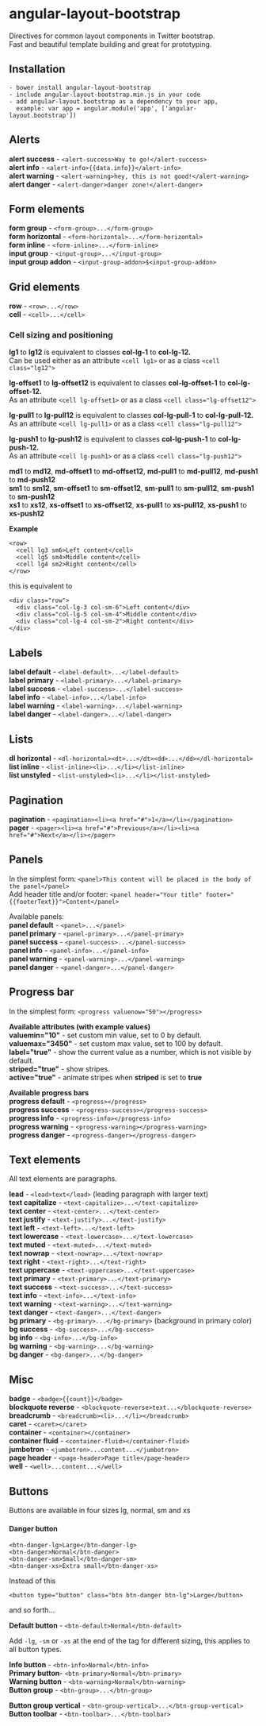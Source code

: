 # angular-layout-bootstrap

Directives for common layout components in Twitter bootstrap.   
Fast and beautiful template building and great for prototyping.

## Installation
```
- bower install angular-layout-bootstrap
- include angular-layout-bootstrap.min.js in your code
- add angular-layout.bootstrap as a dependency to your app, 
  example: var app = angular.module('app', ['angular-layout.bootstrap'])
```

## Alerts
**alert success** - `<alert-success>Way to go!</alert-success>`   
**alert info** - `<alert-info>{{data.info}}</alert-info>`  
**alert warning** - `<alert-warning>hey, this is not good!</alert-warning>`  
**alert danger** - `<alert-danger>danger zone!</alert-danger>` 

## Form elements
**form group** - `<form-group>...</form-group>`    
**form horizontal** - `<form-horizontal>...</form-horizontal>`  
**form inline** - `<form-inline>...</form-inline>`  
**input group** - `<input-group>...</input-group>`  
**input group addon** - `<input-group-addon>$<input-group-addon>`  

## Grid elements
**row** - `<row>...</row>`  
**cell** - `<cell>...</cell>`

### Cell sizing and positioning

**lg1** to **lg12** is equivalent to classes **col-lg-1** to **col-lg-12.**   
Can be used either as an attribute `<cell lg1>` or as a class `<cell class="lg12">`

**lg-offset1** to **lg-offset12** is equivalent to classes **col-lg-offset-1** to **col-lg-offset-12.**  
As an attribute `<cell lg-offset1>` or as a class `<cell class="lg-offset12">`

**lg-pull1** to **lg-pull12** is equivalent to classes **col-lg-pull-1** to **col-lg-pull-12.**  
As an attribute `<cell lg-pull1>` or as a class `<cell class="lg-pull12">`

**lg-push1** to **lg-push12** is equivalent to classes **col-lg-push-1** to **col-lg-push-12.**  
As an attribute `<cell lg-push1>` or as a class `<cell class="lg-push12">`

**md1** to **md12**, **md-offset1** to **md-offset12**, **md-pull1** to **md-pull12**, **md-push1** to **md-push12**  
**sm1** to **sm12**, **sm-offset1** to **sm-offset12**, **sm-pull1** to **sm-pull12**, **sm-push1** to **sm-push12**   
**xs1** to **xs12**, **xs-offset1** to **xs-offset12**, **xs-pull1** to **xs-pull12**, **xs-push1** to **xs-push12**

**Example**
```
<row>
  <cell lg3 sm6>Left content</cell>
  <cell lg5 sm4>Middle content</cell>
  <cell lg4 sm2>Right content</cell>
</row>
```
this is equivalent to
```
<div class="row">
  <div class="col-lg-3 col-sm-6">Left content</div>
  <div class="col-lg-5 col-sm-4">Middle content</div>
  <div class="col-lg-4 col-sm-2">Right content</div>
</div>
```

## Labels
**label default** - `<label-default>...</label-default>`    
**label primary** - `<label-primary>...</label-primary>`    
**label success** - `<label-success>...</label-success>`    
**label info** - `<label-info>...</label-info>`    
**label warning** - `<label-warning>...</label-warning>`    
**label danger** - `<label-danger>...</label-danger>`    

## Lists
**dl horizontal** - `<dl-horizontal><dt>...</dt><dd>...</dd></dl-horizontal>`  
**list inline** - `<list-inline><li>...</li></list-inline>`  
**list unstyled** - `<list-unstyled><li>...</li></list-unstyled>` 

## Pagination 
**pagination** - `<pagination><li><a href="#">1</a></li></pagination>`  
**pager** - `<pager><li><a href="#">Previous</a></li><li><a href="#">Next</a></li></pager>` 

## Panels

In the simplest form: `<panel>This content will be placed in the body of the panel</panel>`  
Add header title and/or footer: `<panel header="Your title" footer="{{footerText}}">Content</panel>`

Available panels:  
**panel default** - `<panel>...</panel>`  
**panel primary** - `<panel-primary>...</panel-primary>`  
**panel success** - `<panel-success>...</panel-success>`  
**panel info** - `<panel-info>...</panel-info>`  
**panel warning** - `<panel-warning>...</panel-warning>`   
**panel danger** - `<panel-danger>...</panel-danger>`  

## Progress bar
In the simplest form: `<progress valuenow="50"></progress>` 

**Available attributes (with example values)**  
**valuemin="10"** - set custom min value, set to 0 by default.  
**valuemax="3450"** - set custom max value, set to 100 by default.     
**label="true"** - show the current value as a number, which is not visible by default.  
**striped="true"** - show stripes.    
**active="true"** - animate stripes when **striped** is set to **true**  

**Available progress bars**   
**progress default** - `<progress></progress>`  
**progress success** - `<progress-success></progress-success>`  
**progress info** - `<progress-info></progress-info>`  
**progress warning** - `<progress-warning></progress-warning>`   
**progress danger** - `<progress-danger></progress-danger>`  

## Text elements  
All text elements are paragraphs.  

**lead** - `<lead>text</lead>` (leading paragraph with larger text)    
**text capitalize** - `<text-capitalize>...</text-capitalize>`   
**text center** - `<text-center>...</text-center>`   
**text justify** - `<text-justify>...</text-justify>`  
**text left** - `<text-left>...</text-left>`   
**text lowercase** - `<text-lowercase>...</text-lowercase>`   
**text muted** - `<text-muted>...</text-muted>`   
**text nowrap** - `<text-nowrap>...</text-nowrap>`   
**text right** - `<text-right>...</text-right>`   
**text uppercase** - `<text-uppercase>...</text-uppercase>`   
**text primary** - `<text-primary>...</text-primary>`   
**text success** - `<text-success>...</text-success>`     
**text info** - `<text-info>...</text-info>`   
**text warning** - `<text-warning>...</text-warning>`   
**text danger** - `<text-danger>...</text-danger>`   
**bg primary** - `<bg-primary>...</bg-primary>` (background in primary color)  
**bg success** - `<bg-success>...</bg-success>`   
**bg info** - `<bg-info>...</bg-info>`   
**bg warning** - `<bg-warning>...</bg-warning>`   
**bg danger** - `<bg-danger>...</bg-danger>`   

## Misc
**badge** - `<badge>{{count}}</badge>`  
**blockquote reverse** - `<blockquote-reverse>text...</blockquote-reverse>`  
**breadcrumb** - `<breadcrumb><li>...</li></breadcrumb>`  
**caret** - `<caret></caret>`  
**container** - `<container></container>`  
**container fluid** - `<container-fluid></container-fluid>`  
**jumbotron** - `<jumbotron>...content...</jumbotron>`  
**page header** - `<page-header>Page title</page-header>`  
**well** - `<well>...content...</well>`  
## Buttons

Buttons are available in four sizes lg, normal, sm and xs

#### Danger button
```
<btn-danger-lg>Large</btn-danger-lg>
<btn-danger>Normal</btn-danger>
<btn-danger-sm>Small</btn-danger-sm>
<btn-danger-xs>Extra small</btn-danger-xs>
```
Instead of this
```
<button type="button" class="btn btn-danger btn-lg">Large</button>
```
and so forth...

**Default button** - `<btn-default>Normal</btn-default>`

Add ``-lg``, ``-sm`` or ``-xs`` at the end of the tag for different sizing, this applies to all button types.

**Info button** - `<btn-info>Normal</btn-info>`  
**Primary button**- `<btn-primary>Normal</btn-primary>`  
**Warning button** - `<btn-warning>Normal</btn-warning>`  
**Button group** - `<btn-group>...</btn-group>`  

**Button group vertical** - `<btn-group-vertical>...</btn-group-vertical>`  
**Button toolbar** - `<btn-toolbar>...</btn-toolbar>`     

